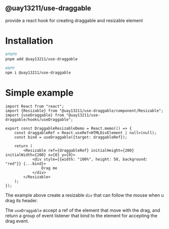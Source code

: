 ## @uay13211/use-draggable

provide a react hook for creating draggable and resizable element

# Installation

```sh
#PNPM
pnpm add @uay13211/use-draggable

#NPM
npm i @uay13211/use-draggable
```

# Simple example

```tsx
import React from "react";
import {Resizable} from "@uay13211/use-draggable/component/Resizable";
import {useDraggable} from "@uay13211/use-draggable/hooks/useDraggable";

export const DraggableResizableDemo = React.memo(() => {
    const draggableRef = React.useRef<HTMLDivElement | null>(null);
    const bind = useDraggable({target: draggableRef});

    return (
        <Resizable ref={draggableRef} initialHeight={200} initialWidth={200} x={0} y={0}>
            <div style={{width: "100%", height: 50, background: "red"}} {...bind}>
                Drag me
            </div>
        </Resizable>
    );
});
```

The example above create a resizable `div` that can follow the mouse when u drag its header.

The `useDraggable` accept a ref of the element that move with the drag, and return a group of event listener that bind to the element for accepting the drag event.
